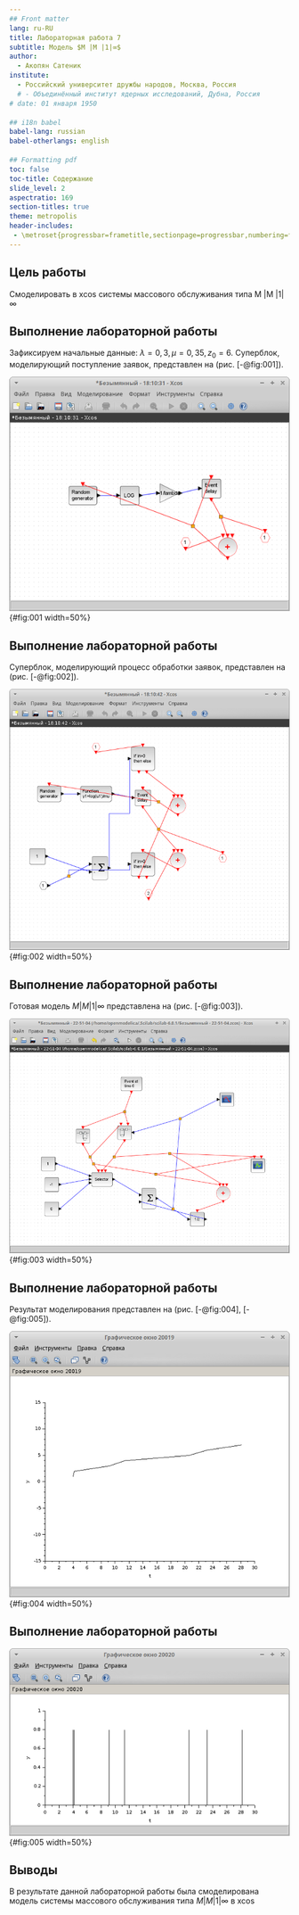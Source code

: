 ```yaml
---
## Front matter
lang: ru-RU
title: Лабораторная работа 7
subtitle: Модель $M |M |1|∞$
author:
  - Акопян Сатеник
institute:
  - Российский университет дружбы народов, Москва, Россия
  # - Объединённый институт ядерных исследований, Дубна, Россия
# date: 01 января 1950

## i18n babel
babel-lang: russian
babel-otherlangs: english

## Formatting pdf
toc: false
toc-title: Содержание
slide_level: 2
aspectratio: 169
section-titles: true
theme: metropolis
header-includes:
 - \metroset{progressbar=frametitle,sectionpage=progressbar,numbering=fraction}
---
```


## Цель работы

Смоделировать в xcos системы массового обслуживания типа M |M |1|∞

## Выполнение лабораторной работы

Зафиксируем начальные данные: $λ = 0, 3, μ = 0, 35, z_0 = 6$. Суперблок, моделирующий поступление заявок, представлен на (рис. [-@fig:001]).

![Суперблок, моделирующий поступление заявок](image/2.png){#fig:001 width=50%}

## Выполнение лабораторной работы

Суперблок, моделирующий процесс обработки заявок, представлен на (рис. [-@fig:002]).

![ Суперблок, моделирующий обработку заявок](image/3.png){#fig:002 width=50%}

## Выполнение лабораторной работы

Готовая модель $M |M |1|∞$ представлена на  (рис. [-@fig:003]).

![Модель $M |M |1|∞$ в xcos](image/4.png){#fig:003 width=50%}

## Выполнение лабораторной работы

Результат моделирования представлен на (рис. [-@fig:004], [-@fig:005]).

![Поступление и обработка заявок](image/5.png){#fig:004 width=50%}

## Выполнение лабораторной работы

![Динамика размера очереди](image/6.png){#fig:005 width=50%}


## Выводы

В результате данной лабораторной работы была смоделирована модель системы массового обслуживания типа $M |M |1|∞$ в xcos 
